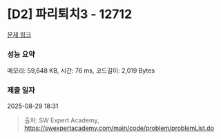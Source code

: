 # [D2] 파리퇴치3 - 12712 

[문제 링크](https://swexpertacademy.com/main/code/problem/problemDetail.do?contestProbId=AXuARWAqDkQDFARa) 

### 성능 요약

메모리: 59,648 KB, 시간: 76 ms, 코드길이: 2,019 Bytes

### 제출 일자

2025-08-29 18:31



> 출처: SW Expert Academy, https://swexpertacademy.com/main/code/problem/problemList.do